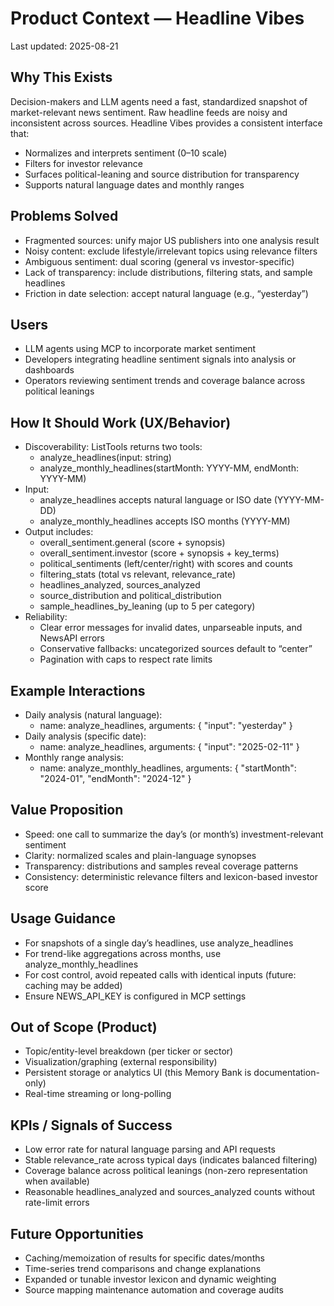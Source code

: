 # Product Context — Headline Vibes

Last updated: 2025-08-21

## Why This Exists

Decision-makers and LLM agents need a fast, standardized snapshot of market-relevant news sentiment. Raw headline feeds are noisy and inconsistent across sources. Headline Vibes provides a consistent interface that:
- Normalizes and interprets sentiment (0–10 scale)
- Filters for investor relevance
- Surfaces political-leaning and source distribution for transparency
- Supports natural language dates and monthly ranges

## Problems Solved

- Fragmented sources: unify major US publishers into one analysis result
- Noisy content: exclude lifestyle/irrelevant topics using relevance filters
- Ambiguous sentiment: dual scoring (general vs investor-specific)
- Lack of transparency: include distributions, filtering stats, and sample headlines
- Friction in date selection: accept natural language (e.g., “yesterday”)

## Users

- LLM agents using MCP to incorporate market sentiment
- Developers integrating headline sentiment signals into analysis or dashboards
- Operators reviewing sentiment trends and coverage balance across political leanings

## How It Should Work (UX/Behavior)

- Discoverability: ListTools returns two tools:
  - analyze_headlines(input: string)
  - analyze_monthly_headlines(startMonth: YYYY-MM, endMonth: YYYY-MM)
- Input:
  - analyze_headlines accepts natural language or ISO date (YYYY-MM-DD)
  - analyze_monthly_headlines accepts ISO months (YYYY-MM)
- Output includes:
  - overall_sentiment.general (score + synopsis)
  - overall_sentiment.investor (score + synopsis + key_terms)
  - political_sentiments (left/center/right) with scores and counts
  - filtering_stats (total vs relevant, relevance_rate)
  - headlines_analyzed, sources_analyzed
  - source_distribution and political_distribution
  - sample_headlines_by_leaning (up to 5 per category)
- Reliability:
  - Clear error messages for invalid dates, unparseable inputs, and NewsAPI errors
  - Conservative fallbacks: uncategorized sources default to “center”
  - Pagination with caps to respect rate limits

## Example Interactions

- Daily analysis (natural language):
  - name: analyze_headlines, arguments: { "input": "yesterday" }
- Daily analysis (specific date):
  - name: analyze_headlines, arguments: { "input": "2025-02-11" }
- Monthly range analysis:
  - name: analyze_monthly_headlines, arguments: { "startMonth": "2024-01", "endMonth": "2024-12" }

## Value Proposition

- Speed: one call to summarize the day’s (or month’s) investment-relevant sentiment
- Clarity: normalized scales and plain-language synopses
- Transparency: distributions and samples reveal coverage patterns
- Consistency: deterministic relevance filters and lexicon-based investor score

## Usage Guidance

- For snapshots of a single day’s headlines, use analyze_headlines
- For trend-like aggregations across months, use analyze_monthly_headlines
- For cost control, avoid repeated calls with identical inputs (future: caching may be added)
- Ensure NEWS_API_KEY is configured in MCP settings

## Out of Scope (Product)

- Topic/entity-level breakdown (per ticker or sector)
- Visualization/graphing (external responsibility)
- Persistent storage or analytics UI (this Memory Bank is documentation-only)
- Real-time streaming or long-polling

## KPIs / Signals of Success

- Low error rate for natural language parsing and API requests
- Stable relevance_rate across typical days (indicates balanced filtering)
- Coverage balance across political leanings (non-zero representation when available)
- Reasonable headlines_analyzed and sources_analyzed counts without rate-limit errors

## Future Opportunities

- Caching/memoization of results for specific dates/months
- Time-series trend comparisons and change explanations
- Expanded or tunable investor lexicon and dynamic weighting
- Source mapping maintenance automation and coverage audits
